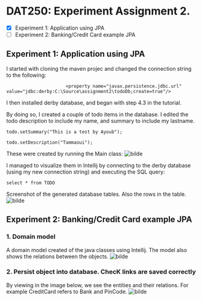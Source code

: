 # DAT250: Experiment Assignment 2.

- [X]  Experiment 1: Application using JPA
- [ ]  Experiment 2: Banking/Credit Card example JPA

## Experiment 1: Application using JPA
I started with cloning the maven projec and changed the connection string to the following:

`                      
<property name="javax.persistence.jdbc.url" value="jdbc:derby:C:\Source\assignment2\todoDb;create=true"/>
`

I then installed derby database, and began with step 4.3 in the tutorial.

By doing so, I created a couple of todo items in the database. I edited the todo description to include my name, and summary to include my lastname. 

`todo.setSummary("This is a test by Ayoub");`


`todo.setDescription("Tammaoui");`

These were created by running the Main class:
![bilde](https://user-images.githubusercontent.com/44643583/132558975-6de346c8-18d5-428b-b7c1-a85f6cab5bfb.png)

I managed to visualize them in Intellij by connecting to the derby database (using my new connection string) and executing the SQL query:

`select * from TODO`

Screenshot of the generated database tables. Also the rows in the table.
![bilde](https://user-images.githubusercontent.com/44643583/132559187-2548a0ed-d82a-48ac-ac85-67b591653ae9.png)

## Experiment 2: Banking/Credit Card example JPA

### 1. Domain model
A domain model created of the java classes using Intellij. The model also shows the relations between the objects.
![bilde](https://user-images.githubusercontent.com/44643583/132565897-fc738aba-9801-4cc6-9d73-f094b98b5939.png)

### 2. Persist object into database. ChecK links are saved correctly
By viewing in the image below, we see the entities and their relations. For example CreditCard refers to Bank and PinCode.
![bilde](https://user-images.githubusercontent.com/44643583/132726240-5bf23447-3979-46cd-8259-6d4336f6d544.png)





